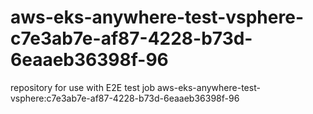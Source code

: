# aws-eks-anywhere-test-vsphere-c7e3ab7e-af87-4228-b73d-6eaaeb36398f-96
repository for use with E2E test job aws-eks-anywhere-test-vsphere:c7e3ab7e-af87-4228-b73d-6eaaeb36398f-96
